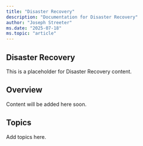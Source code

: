 ```yaml
---
title: "Disaster Recovery"
description: "Documentation for Disaster Recovery"
author: "Joseph Streeter"
ms.date: "2025-07-18"
ms.topic: "article"
---
```


## Disaster Recovery

This is a placeholder for Disaster Recovery content.

## Overview

Content will be added here soon.

## Topics

Add topics here.
